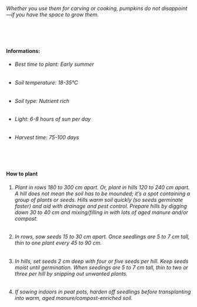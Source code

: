 ###### Whether you use them for carving or cooking, pumpkins do not disappoint—if you have the space to grow them.

###### ‎

#### Informations:

-   ###### Best time to plant: Early summer
-   ###### Soil temperature: 18-35°C
-   ###### Soil type: Nutrient rich
-   ###### Light: 6-8 hours of sun per day
-   ###### Harvest time: 75-100 days

###### ‎

#### How to plant

1. ###### Plant in rows 180 to 300 cm apart. Or, plant in hills 120 to 240 cm apart. A hill does not mean the soil has to be mounded; it’s a spot containing a group of plants or seeds. Hills warm soil quickly (so seeds germinate faster) and aid with drainage and pest control. Prepare hills by digging down 30 to 40 cm and mixing/filling in with lots of aged manure and/or compost.
2. ###### In rows, sow seeds 15 to 30 cm apart. Once seedlings are 5 to 7 cm tall, thin to one plant every 45 to 90 cm.
3. ###### In hills, set seeds 2 cm deep with four or five seeds per hill. Keep seeds moist until germination. When seedings are 5 to 7 cm tall, thin to two or three per hill by snipping out unwanted plants.
4. ###### If sowing indoors in peat pots, harden off seedlings before transplanting into warm, aged manure/compost-enriched soil.
